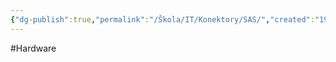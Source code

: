 ```yaml
---
{"dg-publish":true,"permalink":"/Škola/IT/Konektory/SAS/","created":"1980-01-01T00:00:00.000+01:00","updated":"2024-03-18T08:54:51.414+01:00"}
---
```


#Hardware 